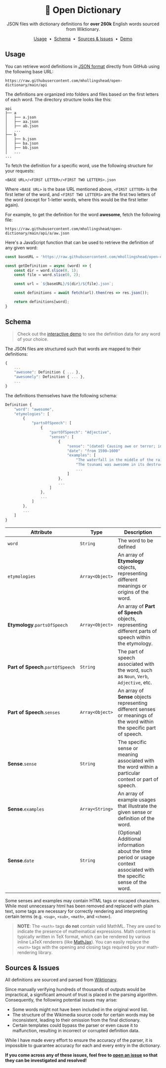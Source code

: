 <h1 align="center">
    <div>📙 Open Dictionary</div>
</h1>

<p align="center">
    JSON files with dictionary definitions for <b>over 260k</b> English words sourced from Wiktionary.
</p>

<p align="center">
    <a href="#usage">Usage</a>&nbsp;&nbsp;•&nbsp;&nbsp;<a href="#schema">Schema</a>&nbsp;&nbsp;•&nbsp;&nbsp;<a href="#sources--issues">Sources & Issues</a>&nbsp;&nbsp;•&nbsp;&nbsp;<a href="https://mhollingshead.github.io/open-dictionary/">Demo</a>
</p>

## Usage

You can retrieve word definitions in [JSON format](#schema) directly from GitHub using the following base URL:

```
https://raw.githubusercontent.com/mhollingshead/open-dictionary/main/api
```

The definitions are organized into folders and files based on the first letters of each word. The directory structure looks like this:

```
api
├── a
│   ├── a.json
│   ├── aa.json
│   ├── ab.json
│   ...
├── b
│   ├── b.json
│   ├── ba.json
│   ├── bb.json
│   ...
...
```

To fetch the definition for a specific word, use the following structure for your requests:

```http
<BASE URL>/<FIRST LETTER>/<FIRST TWO LETTERS>.json
```

Where `<BASE URL>` is the base URL mentioned above, `<FIRST LETTER>` is the first letter of the word, and `<FIRST TWO LETTERS>` are the first two letters of the word (except for 1-letter words, where this would be the first letter again).

For example, to get the definition for the word **awesome**, fetch the following file:

```http
https://raw.githubusercontent.com/mhollingshead/open-dictionary/main/api/a/aw.json
```

Here's a JavaScript function that can be used to retrieve the definition of any given word:

```javascript
const baseURL = 'https://raw.githubusercontent.com/mhollingshead/open-dictionary/main/api';

const getDefinition = async (word) => {
    const dir = word.slice(0, 1);
    const file = word.slice(0, 2);

    const url = `${baseURL}/${dir}/${file}.json`;

    const definitions = await fetch(url).then(res => res.json());

    return definitions[word];
}
```

## Schema

> Check out the [interactive demo](https://mhollingshead.github.io/open-dictionary/) to see the definition data for any word of your choice.

The JSON files are structured such that words are mapped to their definitions:

```javascript
{
    ...
    "awesome": Definition { ... },
    "awesomely": Definition { ... },
    ...
}
```

The definitions themselves have the following schema:

<!-- awesome, jiffy, magic -->

```javascript
Definition {
    "word": "awesome",
    "etymologies": [
        {
            "partsOfSpeech": [
                {
                    "partOfSpeech": "Adjective",
                    "senses": [
                        {
                            "sense": "(dated) Causing awe or terror; inspiring wonder or excitement.",
                            "date": "from 1590–1600"
                            "examples": [
                                "The waterfall in the middle of the rainforest was an awesome sight.",
                                "The tsunami was awesome in its destructive power.",
                                ...
                            ]
                        },
                        ...
                    ]
                },
                ...
            ]
        },
        ...
    ]
}
```

| Attribute | Type | Description |
| --- | --- | --- |
| `word` | `String` | The word to be defined |
| `etymologies` | `Array<Object>` | An array of **Etymology** objects, representing different meanings or origins of the word. |
| **Etymology**.`partsOfSpeech` | `Array<Object>` | An array of **Part of Speech** objects, representing different parts of speech within the etymology. |
| **Part&nbsp;of&nbsp;Speech**.`partOfSpeech` | `String` | The part of speech associated with the word, such as `Noun`, `Verb`, `Adjective`, etc. |
| **Part&nbsp;of&nbsp;Speech**.`senses` | `Array<Object>` | An array of **Sense** objects representing different senses or meanings of the word within the specific part of speech. |
| **Sense**.`sense` | `String` | The specific sense or meaning associated with the word within a particular context or part of speech. |
| **Sense**.`examples` | `Array<String>` | An array of example usages that illustrate the given sense or definition of the word. |
| **Sense**.`date` | `String` | (Optional) Additional information about the time period or usage context associated with the specific sense of the word. |

Some senses and examples may contain HTML tags or escaped characters. While most unnecessary html has been removed and replaced with plain text, some tags are necessary for correctly rendering and interpreting certain terms (e.g. `<sup>`, `<sub>`, `<math>`, and `<chem>`). 

> **NOTE**: The `<math>` tags **do not** contain valid MathML. They are used to indicate the presence of mathematical expressions. Math content is typically written in TeX format, which can be rendered by various inline LaTeX renderers (like [MathJax](https://www.mathjax.org/)). You can easily replace the `<math>` tags with the opening and closing tags required by your math-rendering library.

## Sources & Issues

All definitions are sourced and parsed from [Wiktionary](https://en.wiktionary.org/). 

Since manually verifying hundreds of thousands of outputs would be impractical, a significant amount of trust is placed in the parsing algorithm. Consequently, the following potential issues may arise:

* Some words might not have been included in the original word list.
* The structure of the Wikimedia source code for certain words may be inconsistent, leading to their omission from the final dictionary.
* Certain templates could bypass the parser or even cause it to malfunction, resulting in incorrect or corrupted definition data.

While I have made every effort to ensure the accuracy of the parser, it is impossible to guarantee accuracy for each and every entry in the dictionary. 

**If you come across any of these issues, feel free to [open an issue](https://github.com/mhollingshead/open-dictionary/issues/new) so that they can be investigated and resolved!**